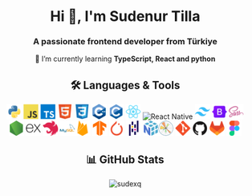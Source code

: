 <h1 align="center">Hi 👋, I'm Sudenur Tilla</h1>
<h3 align="center">A passionate frontend developer from Türkiye</h3>
<p align="center"> 🌱 I’m currently learning <b>TypeScript, React and python</b></p>

<h2 align="center">🛠 Languages & Tools</h2> <p align="center"> <!-- Programming Languages --> <img src="https://raw.githubusercontent.com/devicons/devicon/master/icons/python/python-original.svg" width="30" alt="Python"/> <img src="https://raw.githubusercontent.com/devicons/devicon/master/icons/javascript/javascript-original.svg" width="30" alt="JavaScript"/> <img src="https://raw.githubusercontent.com/devicons/devicon/master/icons/typescript/typescript-original.svg" width="30" alt="TypeScript"/> <img src="https://raw.githubusercontent.com/devicons/devicon/master/icons/html5/html5-original.svg" width="30" alt="HTML"/> <img src="https://raw.githubusercontent.com/devicons/devicon/master/icons/css3/css3-original.svg" width="30" alt="CSS"/> <img src="https://raw.githubusercontent.com/devicons/devicon/master/icons/cplusplus/cplusplus-original.svg" width="30" alt="C++"/> <img src="https://raw.githubusercontent.com/devicons/devicon/master/icons/c/c-original.svg" width="30" alt="C"/> <!-- Frontend --> <img src="https://raw.githubusercontent.com/devicons/devicon/master/icons/react/react-original.svg" width="30" alt="React"/> <img src="https://reactnative.dev/img/header_logo.svg" width="30" alt="React Native"/> <img src="https://raw.githubusercontent.com/devicons/devicon/master/icons/tailwindcss/tailwindcss-original.svg" width="30" alt="Tailwind CSS"/> <img src="https://raw.githubusercontent.com/devicons/devicon/master/icons/bootstrap/bootstrap-original.svg" width="30" alt="Bootstrap"/> <img src="https://raw.githubusercontent.com/devicons/devicon/master/icons/sass/sass-original.svg" width="30" alt="Sass"/> <!-- Backend --> <img src="https://raw.githubusercontent.com/devicons/devicon/master/icons/nodejs/nodejs-original.svg" width="30" alt="Node.js"/> <img src="https://raw.githubusercontent.com/devicons/devicon/master/icons/express/express-original.svg" width="30" alt="Express.js"/> <img src="https://raw.githubusercontent.com/devicons/devicon/master/icons/nestjs/nestjs-plain.svg" width="30" alt="NestJS"/> <!-- Databases --> <img src="https://raw.githubusercontent.com/devicons/devicon/master/icons/mysql/mysql-original-wordmark.svg" width="30" alt="MySQL"/><img src="https://raw.githubusercontent.com/devicons/devicon/master/icons/firebase/firebase-plain.svg" width="30" alt="Firebase"/> <!-- AI & ML --> <img src="https://raw.githubusercontent.com/devicons/devicon/master/icons/tensorflow/tensorflow-original.svg" width="30" alt="TensorFlow"/> <img src="https://raw.githubusercontent.com/devicons/devicon/master/icons/pytorch/pytorch-original.svg" width="30" alt="PyTorch"/> <img src="https://raw.githubusercontent.com/devicons/devicon/master/icons/pandas/pandas-original.svg" width="30" alt="Pandas"/> <img src="https://raw.githubusercontent.com/devicons/devicon/master/icons/numpy/numpy-original.svg" width="30" alt="NumPy"/><img src="https://raw.githubusercontent.com/devicons/devicon/master/icons/matplotlib/matplotlib-original.svg" width="30" alt="Matplotlib"/> <!-- Tools --> <img src="https://raw.githubusercontent.com/devicons/devicon/master/icons/git/git-original.svg" width="30" alt="Git"/> <img src="https://raw.githubusercontent.com/devicons/devicon/master/icons/github/github-original.svg" width="30" alt="GitHub"/> <img src="https://raw.githubusercontent.com/devicons/devicon/master/icons/gitlab/gitlab-original.svg" width="30" alt="GitLab"/> <img src="https://raw.githubusercontent.com/devicons/devicon/master/icons/figma/figma-original.svg" width="30" alt="Figma"/> </p>

<h2 align="center">📊 GitHub Stats</h2> <p align="center"> <img align="center" src="https://github-readme-stats.vercel.app/api/top-langs?username=sudexq&show_icons=true&locale=en&layout=compact" alt="sudexq" /> </p>
